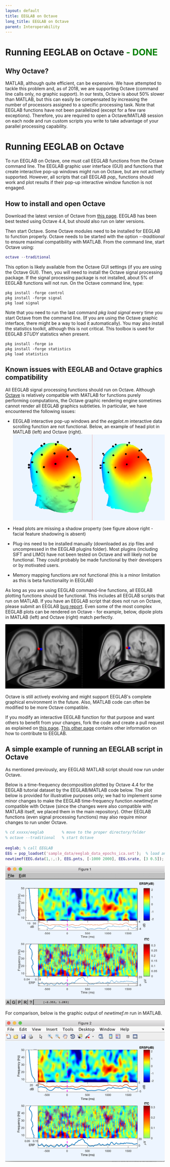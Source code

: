 ```yaml
---
layout: default
title: EEGLAB on Octave
long_title: EEGLAB on Octave
parent: Interoperability
---
```

Running EEGLAB on Octave <span style="color: green">- DONE</span>
====

Why Octave?
---

MATLAB, although quite efficient,
can be expensive. 
We have attempted to tackle this problem and, as of 2018, we are supporting Octave (command line calls only, no graphic support). In our
tests, Octave is about 50% slower than MATLAB, but this can easily be
compensated by increasing the number of processors assigned to a
specific processing task. Note that EEGLAB functions have not been
parallelized (except for a few rare exceptions). Therefore, you are required
to open a Octave/MATLAB session on each node and run custom scripts you
write to take advantage of your parallel processing capability.

# Running EEGLAB on Octave


To run EEGLAB on Octave, one must call EEGLAB functions from the Octave
command line. The EEGLAB graphic user interface (GUI) and functions that
create interactive pop-up windows might run on Octave, but are not actively supported. However,
all scripts that call EEGLAB <em>pop_</em> functions should work and
plot results if their pop-up interactive window function is not engaged.

How to install and open Octave
------------------------------

Download the latest version of Octave from [this
page](https://www.gnu.org/software/octave/download.html). EEGLAB has
been best tested using Octave 4.4, but should also run on later
versions.

Then start Octave. Some Octave modules need to be installed for EEGLAB
to function properly. Octave needs to be started with the option
<em>--traditional</em> to ensure maximal compatibility with MATLAB. From
the command line, start Octave using:


``` matlab
octave --traditional
```


This option is likely available from the Octave GUI settings (if you are
using the Octave GUI). Then, you will need to install the Octave signal
processing package. If the signal processing package is not installed,
about 5% of EEGLAB functions will not run. On the Octave command line,
type:

```
pkg install -forge control
pkg install -forge signal
pkg load signal
```

Note that you need to run the last command <em>pkg load signal</em>
every time you start Octave from the command line. (If you are using the
Octave graphic interface, there might be a way to load it automatically).
You may also install the statistics toolkit, although this is not
critical. This toolbox is used for EEGLAB *STUDY* statistics when present.

```
pkg install -forge io
pkg install -forge statistics
pkg load statistics
```

Known issues with EEGLAB and Octave graphics compatibility
----------------------------------------------------------

All EEGLAB signal processing functions should run on Octave. Although
[Octave](http://www.gnu.org/software/octave/) is relatively compatible
with MATLAB for functions purely performing computations, the Octave
graphic rendering engine sometimes cannot render all EEGLAB graphics subtleties. In particular, we have encountered the following
issues:



-   EEGLAB interactive pop-up windows and the *eegplot.m* interactive data
    scrolling function are not functional. Below, an example of head plot in MATLAB
(left) and Octave (right).
![](/assets/images/Octave_headplot.png)

-   Head plots are missing a shadow property (see figure above right -
    facial feature shadowing is absent)
-   Plug-ins need to be installed manually (downloaded as zip files and
    uncompressed in the EEGLAB plugins folder). Most plugins (including
    SIFT and LIMO) have not been tested on Octave and will likely not be
    functional. They could probably be made functional by their
    developers or by motivated users.
-   Memory mapping functions are not functional (this is a minor
    limitation as this is beta functionality in EEGLAB)

As long as you are using EEGLAB command-line functions, all EEGLAB
plotting functions should be functional. This includes all EEGLAB
scripts that run on MATLAB. If you have an EEGLAB script that does not
run on Octave, please submit an EEGLAB [bug report](/others/EEGLAB_Bugs.html).
Even some of the most complex EEGLAB plots can be rendered on Octave -
for example, below, dipole plots in MATLAB (left)
and Octave (right) match perfectly.


 ![dipole in matlab and octave](/assets/images/Eeglab_dipoles_matlab_octave.png)

Octave is still actively evolving and might support EEGLAB's complete
graphical environment in the future. Also, MATLAB code can often be modified
to be more Octave compatible. 

If you modify an interactive EEGLAB
function for that purpose and want others to benefit from your changes,
fork the code and create a pull request as explained on [this
page](/others/Fork_the_EEGLAB_repository.html). [This other 
page](/tutorials/misc/Contributing_to_EEGLAB.html) contains other
information on how to contribute to EEGLAB.

A simple example of running an EEGLAB script in Octave
----------------------------------------------

As mentioned previously, any EEGLAB MATLAB script should now run under
Octave.

Below is a time-frequency decomposition plotted by Octave 4.4 for the
EEGLAB tutorial dataset by the EEGLAB/MATLAB code below. The plot below
is provided for illustrative purposes only; we had to implement some
minor changes to make the EEGLAB time-frequency function *newtimef.m*
compatible with Octave (since the changes were also compatible with
MATLAB itself, we placed them in the main repository). Other EEGLAB
functions (even signal processing functions) may also require
minor changes to run under Octave.

``` matlab
% cd xxxxx/eeglab        % move to the proper directory/folder
% octave --traditional   % start Octave

eeglab; % call EEGLAB
EEG = pop_loadset('sample_data/eeglab_data_epochs_ica.set');  % load an EEGLAB dataset
newtimef(EEG.data(1,:,:), EEG.pnts, [-1000 2000], EEG.srate, [3 0.5]); % compute and plot a trial-average ERSP
```

![](/assets/images/Octave2.png)

For comparison, below is the graphic output of *newtimef.m* run in MATLAB.

![600px\|EEGLAB newtimef output](/assets/images/Eeglab_newtimef2.png)

